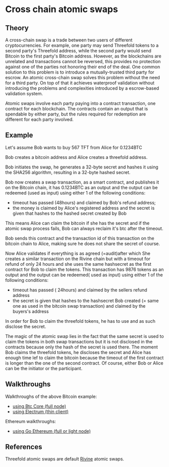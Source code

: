 # Cross chain atomic swaps

## Theory

A cross-chain swap is a trade between two users of different cryptocurrencies. For example, one party may send Threefold tokens to a second party's Threefold address, while the second party would send Bitcoin to the first party's Bitcoin address. However, as the blockchains are unrelated and transactions cannot be reversed, this provides no protection against one of the parties not honoring their end of the deal. One common solution to this problem is to introduce a mutually-trusted third party for escrow. An atomic cross-chain swap solves this problem without the need for a third party. On top of that it achieves waterproof validation without introducing the problems and complexities introduced by a escrow-based validation system.

Atomic swaps involve each party paying into a contract transaction, one contract for each blockchain. The contracts contain an output that is spendable by either party, but the rules required for redemption are different for each party involved. 

## Example

Let's assume Bob wants to buy 567 TFT from Alice for 0.1234BTC

Bob creates a bitcoin address and Alice creates a threefold address.

Bob initiates the swap, he generates a 32-byte secret and hashes it
using the SHA256 algorithm, resulting in a 32-byte hashed secret.

Bob now creates a swap transaction, as a smart contract, and publishes it on the Bitcoin chain, it has 0.1234BTC as an output and the output can be redeemed (used as input) using either 1 of the following conditions:
- timeout has passed (48hours) and claimed by Bob's refund address;
- the money is claimed by Alice's registered address and the secret is given that hashes to the hashed secret created by Bob 

This means Alice can claim the bitcoin if she has the secret and if the atomic swap process fails, Bob can always reclaim it's btc after the timeout.

 Bob sends this contract and the transaction id of this transaction on the bitcoin chain to Alice, making sure he does not share the secret of course.

 Now Alice validates if everything is as agreed (=audit)after which She creates a similar transaction on the Rivine chain but with a timeout for refund of only 24 hours and she uses the same hashsecret as the first contract for Bob to claim the tokens.
 This transaction has 9876 tokens as an output and the output can be redeemed( used as input) using either 1 of the following conditions:
- timeout has passed ( 24hours) and claimed by the sellers refund address
- the secret is given that hashes to the hashsecret Bob created (= same one as used in the bitcoin swap transaction) and claimed by the buyers's address

In order for Bob to claim the threefold tokens, he has to use and as such disclose the secret.

The magic of the atomic swap lies in the fact that the same secret is used to claim the tokens in both swap transactions but it is not disclosed in the contracts because only the hash of the secret is used there. The moment Bob claims the threefold tokens, he discloses the secret and Alice has enough time lef to claim the bitcoin because the timeout of the first contract is longer than the one of the second contract.
Of course, either Bob or Alice can be the initiator or the participant.

## Walkthroughs

Walkthroughs of the above Bitcoin example:
- [using Btc Core (full node)](defaultbtcatomicswap.md)
- [using Electrum (thin client)](electrumbtcatomicswap.md)

Ethereum walkthroughs:
- [using Go Ethereum (full or light node)](defaultethatomicswap.md)

## References

Threefold atomic swaps are default [Rivine](https://github.com/threefoldtech/rivine) atomic swaps.
